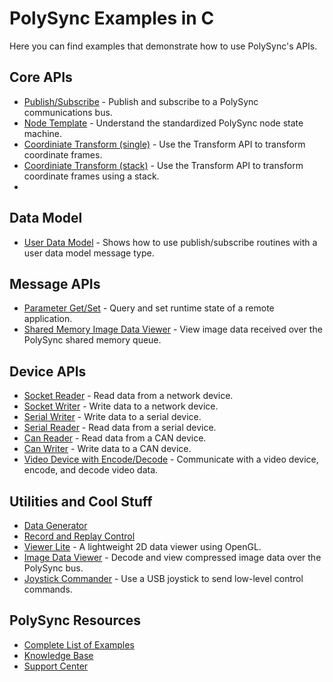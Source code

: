 # PolySync Examples in C

Here you can find examples that demonstrate how to use PolySync's APIs.

## Core APIs

- [Publish/Subscribe](https://github.com/PolySync/PolySync-C-Examples/tree/master/reader_writer) - Publish and subscribe to a PolySync communications bus.
- [Node Template](https://github.com/PolySync/C-Examples/tree/master/node_template) - Understand the standardized PolySync node state machine.
- [Coordiniate Transform (single)](https://github.com/PolySync/C-Examples/tree/master/single_transform) - Use the Transform API to transform coordinate frames.
- [Coordiniate Transform (stack)](https://github.com/PolySync/C-Examples/tree/master/transform_stack) - Use the Transform API to transform coordinate frames using a stack.
- 
## Data Model
 - [User Data Model](https://github.com/PolySync/PolySync-C-Examples/tree/master/user_data_model) - Shows how to use publish/subscribe routines with a user data model message type.

## Message APIs
- [Parameter Get/Set](https://github.com/PolySync/PolySync-C-Examples/tree/master/get_set) - Query and set runtime state of a remote application.
- [Shared Memory Image Data Viewer](https://github.com/PolySync/PolySync-C-Examples/blob/master/sharedmem_image_data_viewer/src/sharedmem_image_data_viewer.c) - View image data received over the PolySync shared memory queue.
 
## Device APIs

- [Socket Reader](https://github.com/PolySync/PolySync-C-Examples/tree/master/socket_reader) - Read data from a network device. 
- [Socket Writer](https://github.com/PolySync/PolySync-C-Examples/tree/master/socket_writer) - Write data to a network device.
- [Serial Writer](https://github.com/PolySync/PolySync-C-Examples/tree/master/serial_writer) - Write data to a serial device.
- [Serial Reader](https://github.com/PolySync/PolySync-C-Examples/tree/master/serial_reader) - Read data from a serial device.
- [Can Reader](https://github.com/PolySync/PolySync-C-Examples/tree/master/can_reader) - Read data from a CAN device.
- [Can Writer](https://github.com/PolySync/PolySync-C-Examples/tree/master/can_writer) - Write data to a CAN device.
- [Video Device with Encode/Decode](https://github.com/PolySync/PolySync-C-Examples/tree/master/video_encode_decode) - Communicate with a video device, encode, and decode video data.

## Utilities and Cool Stuff

- [Data Generator](https://github.com/PolySync/PolySync-C-Examples/tree/master/data_generator) 
- [Record and Replay Control](https://github.com/PolySync/PolySync-C-Examples/tree/master/rnr_control) 
- [Viewer Lite](https://github.com/PolySync/PolySync-C-Examples/tree/master/viewer_lite) - A lightweight 2D data viewer using OpenGL.
- [Image Data Viewer](https://github.com/PolySync/PolySync-C-Examples/tree/master/image_data_viewer) - Decode and view compressed image data over the PolySync bus.
- [Joystick Commander](https://github.com/PolySync/PolySync-C-Examples/tree/master/joystick_commander) - Use a USB joystick to send low-level control commands.



## PolySync Resources
- [Complete List of Examples](https://support.harbrick.com/hc/en-us/articles/216961138)
- [Knowledge Base](https://support.harbrick.com/hc/en-us)
- [Support Center](https://support.harbrick.com/)

